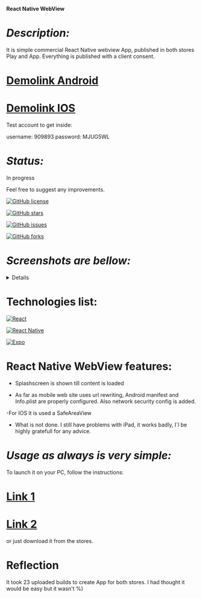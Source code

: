 **React Native WebView**

# _Description:_

It is simple commercial React Native webview App, published in both stores Play and App. Everything is published with a client consent.

# [Demolink Android](https://play.google.com/store/apps/details?id=com.haduigon.myPautinaUA) 

# [Demolink IOS](https://apps.apple.com/us/app/mypautina/id6670407952) 

Test account to get inside: 

username: 909893
password: MJUG5WL

# _Status:_

In progress

Feel free to suggest any improvements.

[![GitHub license](https://img.shields.io/github/license/haduigon/react-fb-chat-landing)](https://github.com/haduigon/react-fb-chat-landing/blob/master/LICENSE)

[![GitHub stars](https://img.shields.io/github/stars/haduigon/react-fb-chat-landing)](https://github.com/haduigon/react-fb-chat-landing/stargazers)

[![GitHub issues](https://img.shields.io/github/issues/haduigon/react-fb-chat-landing)](https://github.com/haduigon/react-fb-chat-landing/issues)

[![GitHub forks](https://img.shields.io/github/forks/haduigon/react-fb-chat-landing)](https://github.com/haduigon/react-fb-chat-landing/network)

# _Screenshots are bellow:_

<details>
![Frame 1149 (1)](https://github.com/user-attachments/assets/d9631db9-127d-4616-bc97-fb6f764b9cfa)
![Frame 1146 (1)](https://github.com/user-attachments/assets/f519ce9e-41b8-40d5-958e-976b43144174)
![Frame 1151](https://github.com/user-attachments/assets/8e3795a4-7dee-4851-b245-062ba8086091)
</details>

# Technologies list:

[![React](https://img.shields.io/badge/React-18.2.0-green)](https://react.dev/)

[![React Native](https://img.shields.io/badge/React%20Native-0.74.5-purple)](https://reactnative.dev/)

[![Expo](https://img.shields.io/badge/Expo-51.0.31-blue)](https://expo.dev/)


# React Native WebView features:

- Splashscreen is shown till content is loaded

- As far as mobile web site uses url rewriting, Android manifest and Info.plist are properly configured. Also network security config is added.

-For IOS it is used a SafeAreaView

- What is not done. I still have problems with iPad, it works badly, I`l be highly gratefull for any advice.

# _Usage as always is very simple:_

To launch it on your PC, follow the instructions:

# [Link 1](https://reactnative.dev/docs/environment-setup) 

# [Link 2](https://reactnative.dev/docs/running-on-device)

or just download it from the stores.

# Reflection

It took 23 uploaded builds to create App for both stores. I had thought it would be easy but it wasn't %)  
